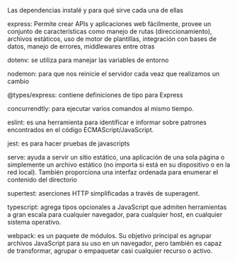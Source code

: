 Las dependencias instalé y para qué sirve cada una de ellas

express: Permite crear APIs y aplicaciones web fácilmente, provee un conjunto de características como manejo de rutas (direccionamiento), archivos 
estáticos, uso de motor de plantillas, integración con bases de datos, manejo de errores, middlewares entre otras

dotenv: se utiliza para manejar las variables de entorno

nodemon: para que nos reinicie el servidor cada veaz que realizamos un cambio

@types/express: contiene definiciones de tipo para Express

concurrendtly: para ejecutar varios comandos al mismo tiempo.

eslint: es una herramienta para identificar e informar sobre patrones encontrados en el código ECMAScript/JavaScript.

jest: es para hacer pruebas de javascripts

serve: ayuda a servir un sitio estático, una aplicación de una sola página o simplemente un archivo estático (no importa si está en su dispositivo o en la red local). También proporciona una interfaz ordenada para enumerar el contenido del directorio

supertest: aserciones HTTP simplificadas a través de superagent.

typescript: agrega tipos opcionales a JavaScript que admiten herramientas a gran escala para cualquier navegador, para cualquier host, en cualquier sistema operativo.

webpack: es un paquete de módulos. Su objetivo principal es agrupar archivos JavaScript para su uso en un navegador, pero también es capaz de transformar, agrupar o empaquetar casi cualquier recurso o activo.
